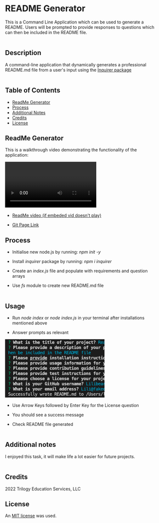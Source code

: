 # README Generator

This is a Command Line Application which can be used to generate a README. Users will be prompted to provide responses to questions which can then be included in the README file.
<br></br>

## Description

A command-line application that dynamically generates a professional README.md file from a user's input using the [Inquirer package](https://www.npmjs.com/package/inquirer)
<br></br>

## Table of Contents

* [ReadMe Generator](#readme-generator)
* [Process](#process)
* [Additional Notes](#additional-notes)
* [Credits](#credits)
* [License](#license)


## ReadMe Generator

This is a walkthrough video demonstrating the functionality of the application:

![ReadMe Generator video](/images/ReadMe_sample_vid.mov)

* [ReadMe video (if embeded vid doesn't play)](https://watch.screencastify.com/v/ylpfw0Cf5Y1wipX2H5eG) 

* [Git Page Link](https://github.com/LiliBear1/Lili-Weather-Dashboard) 


## Process

* Initialise new node.js by running: _npm init -y_

* Install _inquirer_ package by running: _npm i inquirer_

* Create an _index.js_ file and populate with requirements and question arrays

* Use _fs_ module to create new README.md file
<br></br>


## Usage

* Run _node index_ or _node index.js_ in your terminal after installations mentioned above

* Answer prompts as relevant

![ReadMe Generator prompts example with success message](/images/Prompt%20examples.png)

* Use Arrow Keys followed by Enter Key for the License question

* You should see a success message

* Check README file generated
<br> </br>

## Additional notes

I enjoyed this task, it will make life a lot easier for future projects.
<br> </br>

## Credits 
2022 Trilogy Education Services, LLC

## License

An [MIT license](https://choosealicense.com/licenses/mit/) was used.
